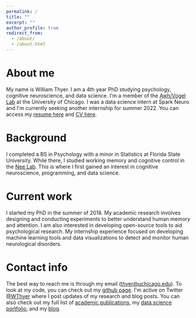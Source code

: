 ```yaml
---
permalink: /
title: ""
excerpt: ""
author_profile: true
redirect_from: 
  - /about/
  - /about.html
---
```


About me
======
My name is William Thyer. I am a 4th year PhD studying psychology, cognitive neuroscience, and data science. I'm a member of the [Awh/Vogel Lab](https://awhvogellab.com) at the University of Chicago. I was a data science intern at Spark Neuro and I'm currently seeking another internship for summer 2022. You can access my [resume here](http://williamthyer.github.io/files/Thyer_William_Resume.pdf) and [CV here](http://williamthyer.github.io/files/thyer_william_cv.pdf).

Background
======
I completed a BS in Psychology with a minor in Statistics at Florida State University. While there, I studied working memory and cognitive control in the [Nee Lab](https://neelab.wixsite.com/neelab). This is where I first gained an interest in cognitive neuroscience, programming, and data science.

Current work
======
I started my PhD in the summer of 2018. My academic research involves designing and conducting experiments to better understand human memory and attention. I am also interested in developing open-source tools to aid psychological research. My internship experience focused on developing machine learning tools and data visualizations to detect and monitor human neurological disorders.

Contact info
======
The best way to reach me is through my email (thyer@uchicago.edu). To look at my code, you can check out my [github page](https://github.com/WilliamThyer). I'm active on Twitter [@WThyer](https://twitter.com/WThyer) where I post updates of my research and blog posts. You can also check out my full list of [academic publications](https://williamthyer.github.io/publications/), my [data science portfolio](https://williamthyer.github.io/portfolio/), and my [blog](https://williamthyer.github.io/blog/).
